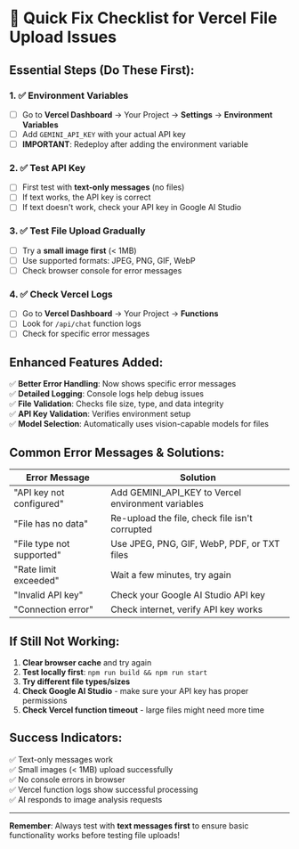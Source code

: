 # 🔧 Quick Fix Checklist for Vercel File Upload Issues

## Essential Steps (Do These First):

### 1. ✅ Environment Variables
- [ ] Go to **Vercel Dashboard** → Your Project → **Settings** → **Environment Variables**
- [ ] Add `GEMINI_API_KEY` with your actual API key
- [ ] **IMPORTANT**: Redeploy after adding the environment variable

### 2. ✅ Test API Key
- [ ] First test with **text-only messages** (no files)
- [ ] If text works, the API key is correct
- [ ] If text doesn't work, check your API key in Google AI Studio

### 3. ✅ Test File Upload Gradually
- [ ] Try a **small image first** (< 1MB)
- [ ] Use supported formats: JPEG, PNG, GIF, WebP
- [ ] Check browser console for error messages

### 4. ✅ Check Vercel Logs
- [ ] Go to **Vercel Dashboard** → Your Project → **Functions**
- [ ] Look for `/api/chat` function logs
- [ ] Check for specific error messages

## Enhanced Features Added:

✅ **Better Error Handling**: Now shows specific error messages  
✅ **Detailed Logging**: Console logs help debug issues  
✅ **File Validation**: Checks file size, type, and data integrity  
✅ **API Key Validation**: Verifies environment setup  
✅ **Model Selection**: Automatically uses vision-capable models for files  

## Common Error Messages & Solutions:

| Error Message | Solution |
|---------------|----------|
| "API key not configured" | Add GEMINI_API_KEY to Vercel environment variables |
| "File has no data" | Re-upload the file, check file isn't corrupted |
| "File type not supported" | Use JPEG, PNG, GIF, WebP, PDF, or TXT files |
| "Rate limit exceeded" | Wait a few minutes, try again |
| "Invalid API key" | Check your Google AI Studio API key |
| "Connection error" | Check internet, verify API key works |

## If Still Not Working:

1. **Clear browser cache** and try again
2. **Test locally first**: `npm run build && npm run start`
3. **Try different file types/sizes**
4. **Check Google AI Studio** - make sure your API key has proper permissions
5. **Check Vercel function timeout** - large files might need more time

## Success Indicators:

✅ Text-only messages work  
✅ Small images (< 1MB) upload successfully  
✅ No console errors in browser  
✅ Vercel function logs show successful processing  
✅ AI responds to image analysis requests  

---

**Remember**: Always test with **text messages first** to ensure basic functionality works before testing file uploads!

